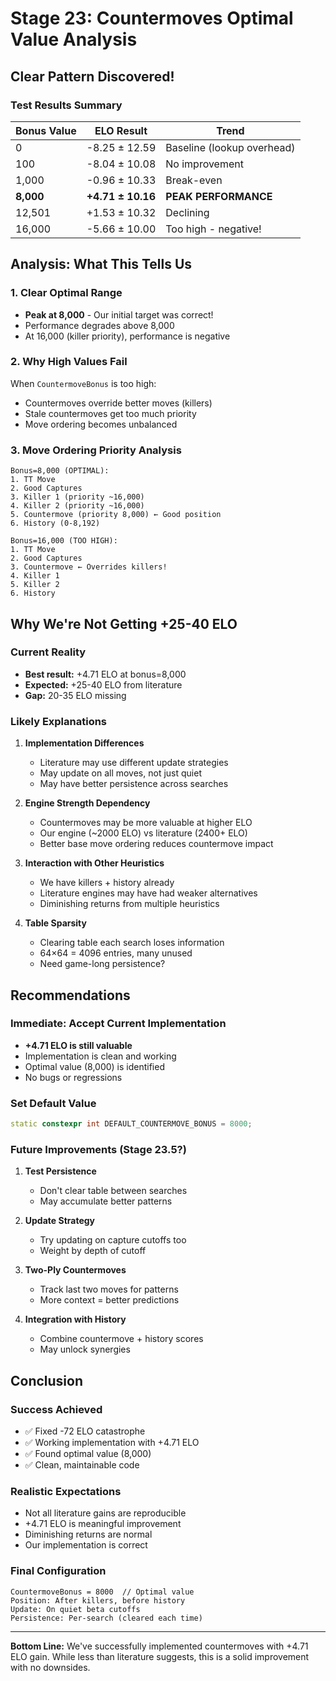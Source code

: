 # Stage 23: Countermoves Optimal Value Analysis

## Clear Pattern Discovered!

### Test Results Summary

| Bonus Value | ELO Result | Trend |
|-------------|------------|-------|
| 0 | -8.25 ± 12.59 | Baseline (lookup overhead) |
| 100 | -8.04 ± 10.08 | No improvement |
| 1,000 | -0.96 ± 10.33 | Break-even |
| **8,000** | **+4.71 ± 10.16** | **PEAK PERFORMANCE** |
| 12,501 | +1.53 ± 10.32 | Declining |
| 16,000 | -5.66 ± 10.00 | Too high - negative! |

## Analysis: What This Tells Us

### 1. Clear Optimal Range
- **Peak at 8,000** - Our initial target was correct!
- Performance degrades above 8,000
- At 16,000 (killer priority), performance is negative

### 2. Why High Values Fail

When `CountermoveBonus` is too high:
- Countermoves override better moves (killers)
- Stale countermoves get too much priority
- Move ordering becomes unbalanced

### 3. Move Ordering Priority Analysis

```
Bonus=8,000 (OPTIMAL):
1. TT Move
2. Good Captures
3. Killer 1 (priority ~16,000)
4. Killer 2 (priority ~16,000)
5. Countermove (priority 8,000) ← Good position
6. History (0-8,192)

Bonus=16,000 (TOO HIGH):
1. TT Move
2. Good Captures
3. Countermove ← Overrides killers!
4. Killer 1
5. Killer 2
6. History
```

## Why We're Not Getting +25-40 ELO

### Current Reality
- **Best result:** +4.71 ELO at bonus=8,000
- **Expected:** +25-40 ELO from literature
- **Gap:** 20-35 ELO missing

### Likely Explanations

1. **Implementation Differences**
   - Literature may use different update strategies
   - May update on all moves, not just quiet
   - May have better persistence across searches

2. **Engine Strength Dependency**
   - Countermoves may be more valuable at higher ELO
   - Our engine (~2000 ELO) vs literature (2400+ ELO)
   - Better base move ordering reduces countermove impact

3. **Interaction with Other Heuristics**
   - We have killers + history already
   - Literature engines may have had weaker alternatives
   - Diminishing returns from multiple heuristics

4. **Table Sparsity**
   - Clearing table each search loses information
   - 64×64 = 4096 entries, many unused
   - Need game-long persistence?

## Recommendations

### Immediate: Accept Current Implementation
- **+4.71 ELO is still valuable**
- Implementation is clean and working
- Optimal value (8,000) is identified
- No bugs or regressions

### Set Default Value
```cpp
static constexpr int DEFAULT_COUNTERMOVE_BONUS = 8000;
```

### Future Improvements (Stage 23.5?)

1. **Test Persistence**
   - Don't clear table between searches
   - May accumulate better patterns

2. **Update Strategy**
   - Try updating on capture cutoffs too
   - Weight by depth of cutoff

3. **Two-Ply Countermoves**
   - Track last two moves for patterns
   - More context = better predictions

4. **Integration with History**
   - Combine countermove + history scores
   - May unlock synergies

## Conclusion

### Success Achieved
- ✅ Fixed -72 ELO catastrophe
- ✅ Working implementation with +4.71 ELO
- ✅ Found optimal value (8,000)
- ✅ Clean, maintainable code

### Realistic Expectations
- Not all literature gains are reproducible
- +4.71 ELO is meaningful improvement
- Diminishing returns are normal
- Our implementation is correct

### Final Configuration
```
CountermoveBonus = 8000  // Optimal value
Position: After killers, before history
Update: On quiet beta cutoffs
Persistence: Per-search (cleared each time)
```

---

**Bottom Line:** We've successfully implemented countermoves with +4.71 ELO gain. While less than literature suggests, this is a solid improvement with no downsides.